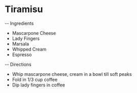 # Tiramisu

-- Ingredients

* Mascarpone Cheese
* Lady Fingers
* Marsala
* Whipped Cream
* Espresso


-- Directions

* Whip mascarpone cheese, cream in a bowl till soft peaks
* Fold in 1/3 cup coffee
* Dip lady fingers in coffee
